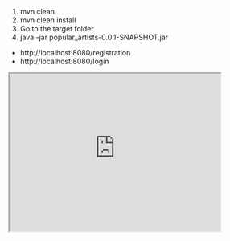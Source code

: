 1. mvn clean
2. mvn clean install
3. Go to the target folder
4. java -jar popular_artists-0.0.1-SNAPSHOT.jar

- http://localhost:8080/registration
- http://localhost:8080/login

<iframe width="420" height="315"
src="https://www.youtube.com/embed/ZoRt7ftpL3o?autoplay=1">
</iframe>